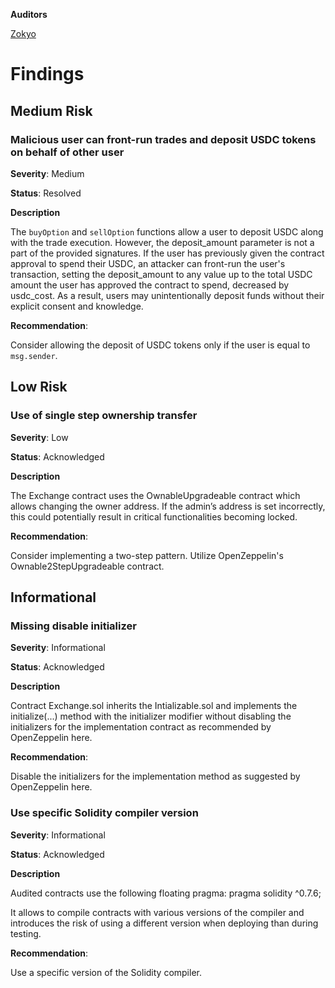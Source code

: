 **Auditors**

[Zokyo](https://x.com/zokyo_io)

# Findings

## Medium Risk


### Malicious user can front-run trades and deposit USDC tokens on behalf of other user

**Severity**: Medium

**Status**: Resolved

**Description**

The `buyOption` and `sellOption` functions allow a user to deposit USDC along with the trade execution. However, the deposit_amount parameter is not a part of the provided signatures. If the user has previously given the contract approval to spend their USDC, an attacker can front-run the user's transaction, setting the deposit_amount to any value up to the total USDC amount the user has approved the contract to spend, decreased by usdc_cost. As a result, users may unintentionally deposit funds without their explicit consent and knowledge.

**Recommendation**: 

Consider allowing the deposit of USDC tokens only if the user is equal to `msg.sender`.

## Low Risk

### Use of single step ownership transfer

**Severity**: Low

**Status**:  Acknowledged

**Description**

The Exchange contract uses the OwnableUpgradeable contract which allows changing the owner address. If the admin’s address is set incorrectly, this could potentially result in critical functionalities becoming locked.

**Recommendation**: 

Consider implementing a two-step pattern. Utilize OpenZeppelin's Ownable2StepUpgradeable contract.

## Informational

### Missing disable initializer

**Severity**: Informational

**Status**: Acknowledged

**Description**

Contract Exchange.sol inherits the Intializable.sol and implements the initialize(...) method with the initializer modifier without disabling the initializers for the implementation contract as recommended by OpenZeppelin here.

**Recommendation**: 

Disable the initializers for the implementation method as suggested by OpenZeppelin here.

### Use specific Solidity compiler version

**Severity**: Informational

**Status**: Acknowledged

**Description**

Audited contracts use the following floating pragma:
pragma solidity ^0.7.6;

It allows to compile contracts with various versions of the compiler and introduces the risk of using a different version when deploying than during testing.

**Recommendation**: 

Use a specific version of the Solidity compiler.

